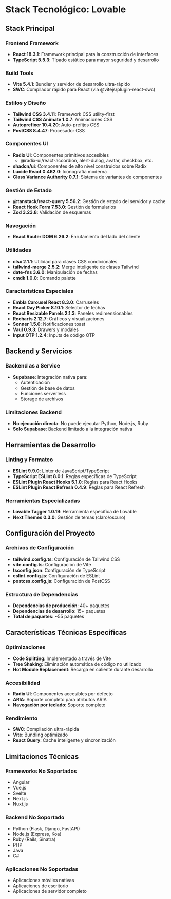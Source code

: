 # Stack Tecnológico: Lovable

## Stack Principal

### Frontend Framework
- **React 18.3.1**: Framework principal para la construcción de interfaces
- **TypeScript 5.5.3**: Tipado estático para mayor seguridad y desarrollo

### Build Tools
- **Vite 5.4.1**: Bundler y servidor de desarrollo ultra-rápido
- **SWC**: Compilador rápido para React (via @vitejs/plugin-react-swc)

### Estilos y Diseño
- **Tailwind CSS 3.4.11**: Framework CSS utility-first
- **Tailwind CSS Animate 1.0.7**: Animaciones CSS
- **Autoprefixer 10.4.20**: Auto-prefijos CSS
- **PostCSS 8.4.47**: Procesador CSS

### Componentes UI
- **Radix UI**: Componentes primitivos accesibles
  - @radix-ui/react-accordion, alert-dialog, avatar, checkbox, etc.
- **shadcn/ui**: Componentes de alto nivel construidos sobre Radix
- **Lucide React 0.462.0**: Iconografía moderna
- **Class Variance Authority 0.7.1**: Sistema de variantes de componentes

### Gestión de Estado
- **@tanstack/react-query 5.56.2**: Gestión de estado del servidor y cache
- **React Hook Form 7.53.0**: Gestión de formularios
- **Zod 3.23.8**: Validación de esquemas

### Navegación
- **React Router DOM 6.26.2**: Enrutamiento del lado del cliente

### Utilidades
- **clsx 2.1.1**: Utilidad para clases CSS condicionales
- **tailwind-merge 2.5.2**: Merge inteligente de clases Tailwind
- **date-fns 3.6.0**: Manipulación de fechas
- **cmdk 1.0.0**: Comando palette

### Características Especiales
- **Embla Carousel React 8.3.0**: Carruseles
- **React Day Picker 8.10.1**: Selector de fechas
- **React Resizable Panels 2.1.3**: Paneles redimensionables
- **Recharts 2.12.7**: Gráficos y visualizaciones
- **Sonner 1.5.0**: Notificaciones toast
- **Vaul 0.9.3**: Drawers y modales
- **Input OTP 1.2.4**: Inputs de código OTP

## Backend y Servicios

### Backend as a Service
- **Supabase**: Integración nativa para:
  - Autenticación
  - Gestión de base de datos
  - Funciones serverless
  - Storage de archivos

### Limitaciones Backend
- **No ejecución directa**: No puede ejecutar Python, Node.js, Ruby
- **Solo Supabase**: Backend limitado a la integración nativa

## Herramientas de Desarrollo

### Linting y Formateo
- **ESLint 9.9.0**: Linter de JavaScript/TypeScript
- **TypeScript ESLint 8.0.1**: Reglas específicas de TypeScript
- **ESLint Plugin React Hooks 5.1.0**: Reglas para React Hooks
- **ESLint Plugin React Refresh 0.4.9**: Reglas para React Refresh

### Herramientas Especializadas
- **Lovable Tagger 1.0.19**: Herramienta específica de Lovable
- **Next Themes 0.3.0**: Gestión de temas (claro/oscuro)

## Configuración del Proyecto

### Archivos de Configuración
- **tailwind.config.ts**: Configuración de Tailwind CSS
- **vite.config.ts**: Configuración de Vite
- **tsconfig.json**: Configuración de TypeScript
- **eslint.config.js**: Configuración de ESLint
- **postcss.config.js**: Configuración de PostCSS

### Estructura de Dependencias
- **Dependencias de producción**: 40+ paquetes
- **Dependencias de desarrollo**: 15+ paquetes
- **Total de paquetes**: ~55 paquetes

## Características Técnicas Específicas

### Optimizaciones
- **Code Splitting**: Implementado a través de Vite
- **Tree Shaking**: Eliminación automática de código no utilizado
- **Hot Module Replacement**: Recarga en caliente durante desarrollo

### Accesibilidad
- **Radix UI**: Componentes accesibles por defecto
- **ARIA**: Soporte completo para atributos ARIA
- **Navegación por teclado**: Soporte completo

### Rendimiento
- **SWC**: Compilación ultra-rápida
- **Vite**: Bundling optimizado
- **React Query**: Cache inteligente y sincronización

## Limitaciones Técnicas

### Frameworks No Soportados
- Angular
- Vue.js
- Svelte
- Next.js
- Nuxt.js

### Backend No Soportado
- Python (Flask, Django, FastAPI)
- Node.js (Express, Koa)
- Ruby (Rails, Sinatra)
- PHP
- Java
- C#

### Aplicaciones No Soportadas
- Aplicaciones móviles nativas
- Aplicaciones de escritorio
- Aplicaciones de servidor completo
